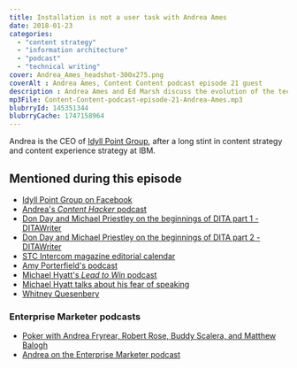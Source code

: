 ```yaml
---
title: Installation is not a user task with Andrea Ames
date: 2018-01-23
categories:
  - "content strategy"
  - "information architecture"
  - "podcast"
  - "technical writing"
cover: Andrea_Ames_headshot-300x275.png
coverAlt : Andrea Ames, Content Content podcast episode 21 guest
description : Andrea Ames and Ed Marsh discuss the evolution of the technical communication field, the number of job titles for technical communicators, the frustrations of proving your value, and laugh a lot.
mp3File: Content-Content-podcast-episode-21-Andrea-Ames.mp3
blubrryId: 145351344
blubrryCache: 1747158964
---
```


Andrea is the CEO of [Idyll Point Group](https://idyllpointgroup.com), after a long stint in content strategy and content experience strategy at IBM.

## Mentioned during this episode

- [Idyll Point Group on Facebook](https://www.facebook.com/IdyllPointGroup/)
- [Andrea's _Content Hacker_ podcast](https://www.idyllpointgroup.com/podcast)
- [Don Day and Michael Priestley on the beginnings of DITA part 1 - DITAWriter](http://www.ditawriter.com/don-day-and-michael-priestley-on-the-beginnings-of-dita-part-1)
- [Don Day and Michael Priestley on the beginnings of DITA part 2 - DITAWriter](http://www.ditawriter.com/don-day-and-michael-priestly-on-the-beginnings-of-dita-part-2)
- [STC Intercom magazine editorial calendar](https://www.stc.org/intercom/editorial-calendar)
- [Amy Porterfield's podcast](http://www.amyporterfield.com/amy-porterfield-podcast)
- [Michael Hyatt's _Lead to Win_ podcast](https:michaelhyatt.com/leadtowin)
- [Michael Hyatt talks about his fear of speaking](https://michaelhyatt.com/podcast-afraid-to-set-goals)
- [Whitney Quesenbery](https://whitneyq.com)

<h3>Enterprise Marketer podcasts</h3>

- [Poker with Andrea Fryrear, Robert Rose, Buddy Scalera, and Matthew Balogh](https://enterprisemarketer.com/podcasts/enterprise-marketer-podcast-conference/icc-show-50-poker-game)
- [Andrea on the Enterprise Marketer podcast](https://enterprisemarketer.com/podcasts/enterprise-marketer-podcast-conference/52-andrea-ames)
